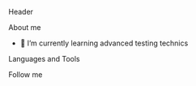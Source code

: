 Header

About me

- 🌱 I’m currently learning advanced testing technics

Languages and Tools

Follow me
